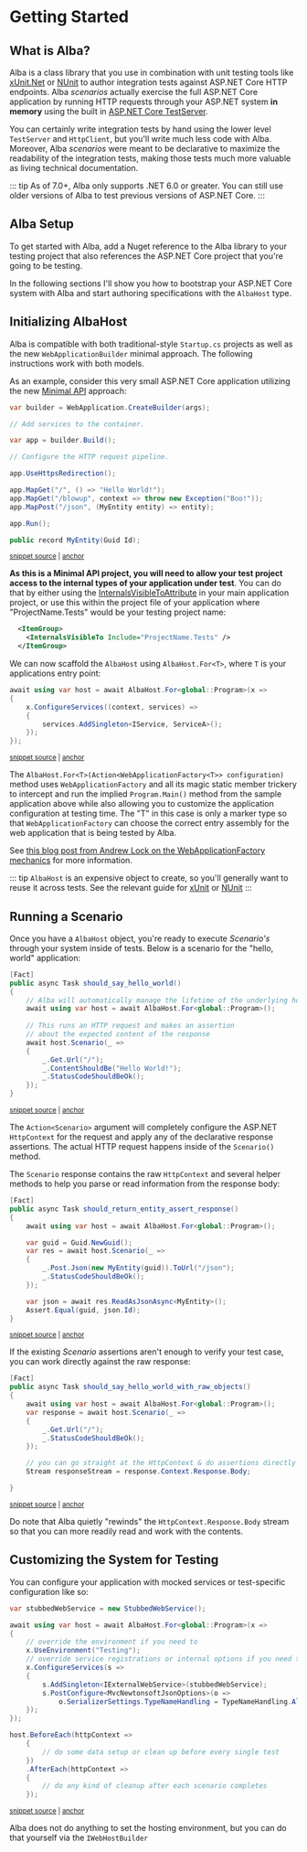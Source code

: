 # Getting Started

## What is Alba?

Alba is a class library that you use in combination with unit testing tools like [xUnit.Net](https://xunit.github.io) or [NUnit](https://docs.nunit.org/) to author integration tests
against ASP.NET Core HTTP endpoints. Alba *scenarios* actually exercise the full ASP.NET Core application by running HTTP requests through your ASP.NET system **in memory** using the 
built in [ASP.NET Core TestServer](https://docs.microsoft.com/en-us/aspnet/core/test/integration-tests?view=aspnetcore-7.0).

You can certainly write integration tests by hand using the lower level `TestServer` and `HttpClient`, but you'll write much less code with Alba. Moreover, Alba *scenarios* were meant to be declarative to maximize the readability of the integration tests, making those tests much more valuable as living technical documentation.

::: tip
As of 7.0+, Alba only supports .NET 6.0 or greater. You can still use older versions of Alba to test previous versions of ASP.NET Core.
:::

## Alba Setup

To get started with Alba, add a Nuget reference to the Alba library to your testing project that also references the ASP.NET Core
project that you're going to be testing. 

In the following sections I'll show you how to bootstrap
your ASP.NET Core system with Alba and start authoring specifications with the `AlbaHost` type.

## Initializing AlbaHost

Alba is compatible with both traditional-style `Startup.cs` projects as well as the new `WebApplicationBuilder` minimal approach. The following instructions work with both models.

As an example, consider this very small ASP.NET Core application utilizing the new [Minimal API](https://docs.microsoft.com/en-us/aspnet/core/tutorials/min-web-api?view=aspnetcore-6.0&tabs=visual-studio) approach:

<!-- snippet: sample_minimal_web_api -->
<a id='snippet-sample_minimal_web_api'></a>
```cs
var builder = WebApplication.CreateBuilder(args);

// Add services to the container.

var app = builder.Build();

// Configure the HTTP request pipeline.

app.UseHttpsRedirection();

app.MapGet("/", () => "Hello World!");
app.MapGet("/blowup", context => throw new Exception("Boo!"));
app.MapPost("/json", (MyEntity entity) => entity);

app.Run();

public record MyEntity(Guid Id);
```
<sup><a href='https://github.com/JasperFx/alba/blob/master/src/WebApiNet6/Program.cs#L1-L23' title='Snippet source file'>snippet source</a> | <a href='#snippet-sample_minimal_web_api' title='Start of snippet'>anchor</a></sup>
<!-- endSnippet -->

**As this is a Minimal API project, you will need to allow your test project access to the internal types of your application under test**. You
can do that by either using the [InternalsVisibleToAttribute](https://docs.microsoft.com/en-us/dotnet/api/system.runtime.compilerservices.internalsvisibletoattribute?view=net-6.0) in your main
application project, or use this within the project file of your application where "ProjectName.Tests" would be your testing project name:

```xml
  <ItemGroup>
    <InternalsVisibleTo Include="ProjectName.Tests" />
  </ItemGroup>
```

We can now scaffold the `AlbaHost` using `AlbaHost.For<T>`, where `T` is your applications entry point:

<!-- snippet: sample_bootstrapping_with_web_application_factory -->
<a id='snippet-sample_bootstrapping_with_web_application_factory'></a>
```cs
await using var host = await AlbaHost.For<global::Program>(x =>
{
    x.ConfigureServices((context, services) =>
    {
        services.AddSingleton<IService, ServiceA>();
    });
});
```
<sup><a href='https://github.com/JasperFx/alba/blob/master/src/Alba.Testing/Acceptance/web_application_factory_usage.cs#L44-L53' title='Snippet source file'>snippet source</a> | <a href='#snippet-sample_bootstrapping_with_web_application_factory' title='Start of snippet'>anchor</a></sup>
<!-- endSnippet -->

The `AlbaHost.For<T>(Action<WebApplicationFactory<T>> configuration)` method uses `WebApplicationFactory` and all its magic static
member trickery to intercept and run the implied `Program.Main()` method from the sample application above while also allowing you to customize 
the application configuration at testing time. The "T" in this case is only a marker type so that `WebApplicationFactory` can choose the correct 
entry assembly for the web application that is being tested by Alba.

See [this blog post from Andrew Lock on the WebApplicationFactory mechanics](https://andrewlock.net/exploring-dotnet-6-part-6-supporting-integration-tests-with-webapplicationfactory-in-dotnet-6/)
for more information.

::: tip
`AlbaHost` is an expensive object to create, so you'll generally want to reuse it across tests. See the relevant guide for [xUnit](xunit.md) or [NUnit](nunit.md)
:::

## Running a Scenario

Once you have a `AlbaHost` object, you're ready to execute *Scenario's* through your system inside of tests.
Below is a scenario for the "hello, world" application:

<!-- snippet: sample_should_say_hello_world -->
<a id='snippet-sample_should_say_hello_world'></a>
```cs
[Fact]
public async Task should_say_hello_world()
{
    // Alba will automatically manage the lifetime of the underlying host
    await using var host = await AlbaHost.For<global::Program>();
    
    // This runs an HTTP request and makes an assertion
    // about the expected content of the response
    await host.Scenario(_ =>
    {
        _.Get.Url("/");
        _.ContentShouldBe("Hello World!");
        _.StatusCodeShouldBeOk();
    });
}
```
<sup><a href='https://github.com/JasperFx/alba/blob/master/src/Alba.Testing/Samples/Quickstart.cs#L23-L39' title='Snippet source file'>snippet source</a> | <a href='#snippet-sample_should_say_hello_world' title='Start of snippet'>anchor</a></sup>
<!-- endSnippet -->


The `Action<Scenario>` argument will completely configure the ASP.NET `HttpContext` for the request and apply
any of the declarative response assertions. The actual HTTP request happens inside of the `Scenario()` method. 

The `Scenario` response contains the raw `HttpContext` and several helper methods to help you parse or read information from the response body:

<!-- snippet: sample_should_return_entity_assert_response -->
<a id='snippet-sample_should_return_entity_assert_response'></a>
```cs
[Fact]
public async Task should_return_entity_assert_response()
{
    await using var host = await AlbaHost.For<global::Program>();

    var guid = Guid.NewGuid();
    var res = await host.Scenario(_ =>
    {
        _.Post.Json(new MyEntity(guid)).ToUrl("/json");
        _.StatusCodeShouldBeOk();
    });

    var json = await res.ReadAsJsonAsync<MyEntity>();
    Assert.Equal(guid, json.Id);
}
```
<sup><a href='https://github.com/JasperFx/alba/blob/master/src/Alba.Testing/Samples/Quickstart.cs#L41-L57' title='Snippet source file'>snippet source</a> | <a href='#snippet-sample_should_return_entity_assert_response' title='Start of snippet'>anchor</a></sup>
<!-- endSnippet -->

If the existing *Scenario* assertions aren't enough to verify your test case, you can work directly against the raw response:

<!-- snippet: sample_should_say_hello_world_with_raw_objects -->
<a id='snippet-sample_should_say_hello_world_with_raw_objects'></a>
```cs
[Fact]
public async Task should_say_hello_world_with_raw_objects()
{
    await using var host = await AlbaHost.For<global::Program>();
    var response = await host.Scenario(_ =>
    {
        _.Get.Url("/");
        _.StatusCodeShouldBeOk();
    });

    // you can go straight at the HttpContext & do assertions directly on the responseStream
    Stream responseStream = response.Context.Response.Body;

}
```
<sup><a href='https://github.com/JasperFx/alba/blob/master/src/Alba.Testing/Samples/Quickstart.cs#L61-L76' title='Snippet source file'>snippet source</a> | <a href='#snippet-sample_should_say_hello_world_with_raw_objects' title='Start of snippet'>anchor</a></sup>
<!-- endSnippet -->

Do note that Alba quietly "rewinds" the `HttpContext.Response.Body` stream so that you can more readily read and work with the contents.

## Customizing the System for Testing

You can configure your application with mocked services or test-specific configuration like so:

<!-- snippet: sample_configuration_overrides -->
<a id='snippet-sample_configuration_overrides'></a>
```cs
var stubbedWebService = new StubbedWebService();

await using var host = await AlbaHost.For<global::Program>(x =>
{
    // override the environment if you need to
    x.UseEnvironment("Testing");
    // override service registrations or internal options if you need to
    x.ConfigureServices(s =>
    {
        s.AddSingleton<IExternalWebService>(stubbedWebService);
        s.PostConfigure<MvcNewtonsoftJsonOptions>(o =>
            o.SerializerSettings.TypeNameHandling = TypeNameHandling.All);
    });
});

host.BeforeEach(httpContext =>
    {
        // do some data setup or clean up before every single test
    })
    .AfterEach(httpContext =>
    {
        // do any kind of cleanup after each scenario completes
    });
```
<sup><a href='https://github.com/JasperFx/alba/blob/master/src/Alba.Testing/Samples/Quickstart.cs#L103-L127' title='Snippet source file'>snippet source</a> | <a href='#snippet-sample_configuration_overrides' title='Start of snippet'>anchor</a></sup>
<!-- endSnippet -->

Alba does not do anything to set the hosting environment, but you can do that yourself via the `IWebHostBuilder`
